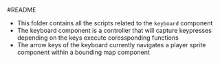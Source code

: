 #README

- This folder contains all the scripts related to the `keyboard` component
- The keyboard component is a controller that will capture keypresses depending on the keys execute coressponding functions
- The arrow keys of the keyboard currently navigates a player sprite component within a bounding map component